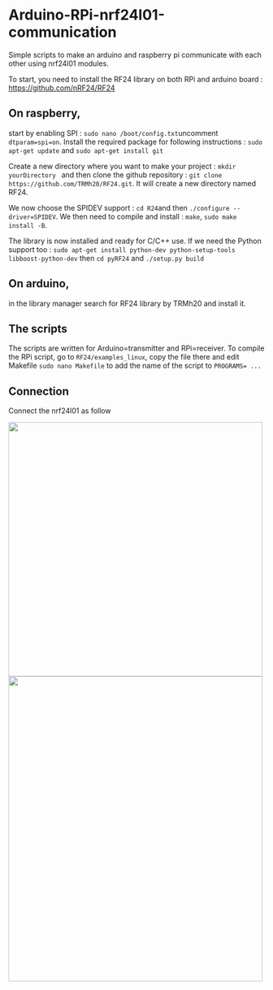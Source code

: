 # Arduino-RPi-nrf24l01-communication

Simple scripts to make an arduino and raspberry pi communicate with each other using nrf24l01 modules.

To start, you need to install the RF24 library on both RPi and arduino board : https://github.com/nRF24/RF24

## On raspberry, 
start by enabling SPI : ``sudo nano /boot/config.txt``uncomment ``dtparam=spi=on``. 
Install the required package for following instructions : ``sudo apt-get update`` and ``sudo apt-get install git``

Create a new directory where you want to make your project : ``mkdir yourDirectory `` and then clone the github repository : ``git clone https://github.com/TRMh20/RF24.git``.
It will create a new directory named RF24. 

We now choose the SPIDEV support : ``cd R24``and then ``./configure --driver=SPIDEV``. 
We then need to compile and install : ``make``, ``sudo make install -B``. 

The library is now installed and ready for C/C++ use. If we need the Python support too : ``sudo apt-get install python-dev python-setup-tools libboost-python-dev`` then ``cd pyRF24`` and ``./setup.py build`` 

## On arduino, 
in the library manager search for RF24 library by TRMh20 and install it.

## The scripts
The scripts are written for Arduino=transmitter and RPi=receiver.
To compile the RPi script, go to ``RF24/examples_linux``, copy the file there and edit Makefile ``sudo nano Makefile`` to add the name of the script to ``PROGRAMS= ...``

## Connection
Connect the nrf24l01 as follow 

<img src="https://user-images.githubusercontent.com/38764918/115746275-7e09f080-a394-11eb-89ca-0769d4c3a552.png" width="500" height="500"> 


<img src="https://user-images.githubusercontent.com/38764918/115748014-12c11e00-a396-11eb-836a-7ed37e686a0e.jpg" width="500" height="600">

